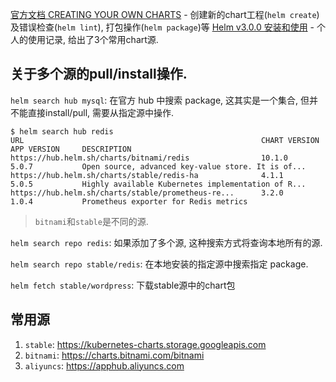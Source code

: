 [官方文档 CREATING YOUR OWN CHARTS](https://helm.sh/docs/intro/using_helm/#creating-your-own-charts)
    - 创建新的chart工程(`helm create`)及错误检查(`helm lint`), 打包操作(`helm package`)等
[Helm v3.0.0 安装和使用](https://blog.csdn.net/twingao/article/details/103218363)
    - 个人的使用记录, 给出了3个常用chart源.

## 关于多个源的pull/install操作.

`helm search hub mysql`: 在官方 hub 中搜索 package, 这其实是一个集合, 但并不能直接install/pull, 需要从指定源中操作.

```
$ helm search hub redis
URL                                                     CHART VERSION   APP VERSION     DESCRIPTION
https://hub.helm.sh/charts/bitnami/redis                10.1.0          5.0.7           Open source, advanced key-value store. It is of...
https://hub.helm.sh/charts/stable/redis-ha              4.1.1           5.0.5           Highly available Kubernetes implementation of R...
https://hub.helm.sh/charts/stable/prometheus-re...      3.2.0           1.0.4           Prometheus exporter for Redis metrics
```

> `bitnami`和`stable`是不同的源.

`helm search repo redis`: 如果添加了多个源, 这种搜索方式将查询本地所有的源.

`helm search repo stable/redis`: 在本地安装的指定源中搜索指定 package.

`helm fetch stable/wordpress`: 下载stable源中的chart包

## 常用源

1. `stable`:     https://kubernetes-charts.storage.googleapis.com
2. `bitnami`:    https://charts.bitnami.com/bitnami
3. `aliyuncs`:   https://apphub.aliyuncs.com
